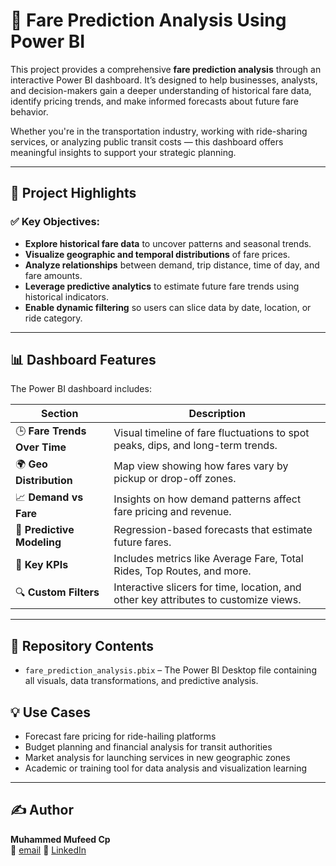 # 🚖 Fare Prediction Analysis Using Power BI

This project provides a comprehensive **fare prediction analysis** through an interactive Power BI dashboard. It’s designed to help businesses, analysts, and decision-makers gain a deeper understanding of historical fare data, identify pricing trends, and make informed forecasts about future fare behavior.

Whether you're in the transportation industry, working with ride-sharing services, or analyzing public transit costs — this dashboard offers meaningful insights to support your strategic planning.

---

## 📌 Project Highlights

### ✅ Key Objectives:

- **Explore historical fare data** to uncover patterns and seasonal trends.
- **Visualize geographic and temporal distributions** of fare prices.
- **Analyze relationships** between demand, trip distance, time of day, and fare amounts.
- **Leverage predictive analytics** to estimate future fare trends using historical indicators.
- **Enable dynamic filtering** so users can slice data by date, location, or ride category.

---

## 📊 Dashboard Features

The Power BI dashboard includes:

| Section | Description |
|--------|-------------|
| 🕒 **Fare Trends Over Time** | Visual timeline of fare fluctuations to spot peaks, dips, and long-term trends. |
| 🌍 **Geo Distribution** | Map view showing how fares vary by pickup or drop-off zones. |
| 📈 **Demand vs Fare** | Insights on how demand patterns affect fare pricing and revenue. |
| 🧠 **Predictive Modeling** | Regression-based forecasts that estimate future fares. |
| 📌 **Key KPIs** | Includes metrics like Average Fare, Total Rides, Top Routes, and more. |
| 🔍 **Custom Filters** | Interactive slicers for time, location, and other key attributes to customize views. |

---

## 📁 Repository Contents

- `fare_prediction_analysis.pbix` – The Power BI Desktop file containing all visuals, data transformations, and predictive analysis.


## 💡 Use Cases

- Forecast fare pricing for ride-hailing platforms
- Budget planning and financial analysis for transit authorities
- Market analysis for launching services in new geographic zones
- Academic or training tool for data analysis and visualization learning

---

## ✍️ Author

**Muhammed Mufeed Cp**  
📧 [email](mhdmufeed15@gmail.com) 
🔗 [LinkedIn](https://www.linkedin.com/in/mufeed-cp/)
    
